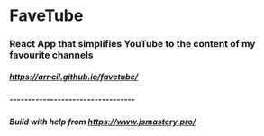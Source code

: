 # FaveTube
### React App that simplifies YouTube to the content of my favourite channels
##### https://arncil.github.io/favetube/
##### ----------------------------------
##### Build with help from https://www.jsmastery.pro/